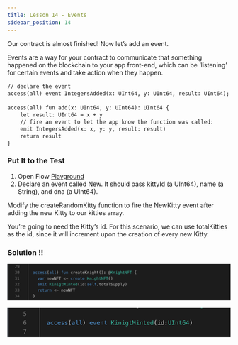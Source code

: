 ```yaml
---
title: Lesson 14 - Events
sidebar_position: 14
---
```


Our contract is almost finished! Now let’s add an event.

Events are a way for your contract to communicate that something happened on the blockchain to your app front-end, which can be ‘listening’ for certain events and take action when they happen.

```cadence
// declare the event
access(all) event IntegersAdded(x: UInt64, y: UInt64, result: UInt64);

access(all) fun add(x: UInt64, y: UInt64): UInt64 {
    let result: UInt64 = x + y
    // fire an event to let the app know the function was called:
    emit IntegersAdded(x: x, y: y, result: result)
    return result
}
```

### Put It to the Test

1. Open Flow [Playground](https://play.flow.com/)
2. Declare an event called New. It should pass kittyId (a UInt64), name (a String), and dna (a UInt64).

Modify the createRandomKitty function to fire the NewKitty event after adding the new Kitty to our kitties array.

You’re going to need the Kitty’s id. For this scenario, we can use totalKitties as the id, since it will increment upon the creation of every new Kitty.

### Solution !!

![Alt text](image-9.png)

![Alt text](image-12.png)
